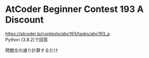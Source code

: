 # AtCoder Beginner Contest 193 A Discount  
https://atcoder.jp/contests/abc193/tasks/abc193_a  
Python (3.8.2)で回答  

問題文の通り計算するだけ
